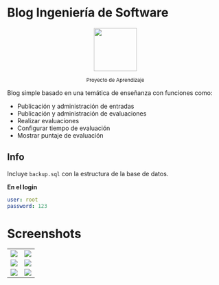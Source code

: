 # Blog Ingeniería de Software

<p align="center"><img src="https://i.imgur.com/E5ksSpm.png" width="100px"></p>

<p align="center">
    <small>Proyecto de Aprendizaje</small>
</p>

Blog simple basado en una temática de enseñanza con funciones como:
* Publicación y administración de entradas
* Publicación y administración de evaluaciones
* Realizar evaluaciones
* Configurar tiempo de evaluación
* Mostrar puntaje de evaluación

## Info
Incluye `backup.sql` con la estructura de la base de datos.

**En el login**

````yml
user: root
password: 123
````

# Screenshots

<p align="center">
<table>
    <tr>
        <td>
        <img src="https://i.imgur.com/aifHvWp.png"/></td>
        <td>
        <img src="https://i.imgur.com/7nGpj1I.png"/>
        </td>
    </tr>
     <tr>
        <td>
        <img src="https://i.imgur.com/kIXJjEc.png"/>
        </td>
        <td>
        <img src="https://i.imgur.com/JuDInVF.png"/>
        </td>
    </tr>
     <tr>
        <td>
        <img src="https://i.imgur.com/yPdKMEv.png"/>
        </td>
        <td>
        <img src="https://i.imgur.com/VTkPjCU.png"/>
        </td>
    </tr>
</table>
    
</p>